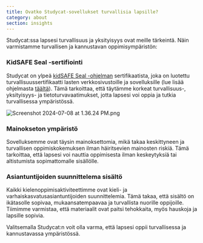 ```yaml
---
title: Ovatko Studycat-sovellukset turvallisia lapsille?
category: about
section: insights
---
```

Studycat:ssa lapsesi turvallisuus ja yksityisyys ovat meille tärkeintä. Näin varmistamme turvallisen ja kannustavan oppimisympäristön:


### KidSAFE Seal -sertifiointi


Studycat on ylpeä [kidSAFE Seal -ohjelman](https://www.kidsafeseal.com/certifiedproducts/studycat_fun_appseries.html) sertifikaatista, joka on luotettu turvallisuussertifikaatti lasten verkkosivustoille ja sovelluksille (lue lisää ohjelmasta [täältä](https://www.kidsafeseal.com/aboutourprogram.html)). Tämä tarkoittaa, että täytämme korkeat turvallisuus-, yksityisyys- ja tietoturvavaatimukset, jotta lapsesi voi oppia ja tutkia turvallisessa ympäristössä.


![Screenshot 2024-07-08 at 1.36.24 PM.png](https://help.studycat.com/hc/article_attachments/34779667893401)


### Mainokseton ympäristö


Sovelluksemme ovat täysin mainoksettomia, mikä takaa keskittyneen ja turvallisen oppimiskokemuksen ilman häiritsevien mainosten riskiä. Tämä tarkoittaa, että lapsesi voi nauttia oppimisesta ilman keskeytyksiä tai altistumista sopimattomalle sisällölle.


### Asiantuntijoiden suunnittelema sisältö


Kaikki kielenoppimisaktiviteettimme ovat kieli- ja varhaiskasvatusasiantuntijoiden suunnittelemia. Tämä takaa, että sisältö on ikätasolle sopivaa, mukaansatempaavaa ja turvallista nuorille oppijoille. Tiimimme varmistaa, että materiaalit ovat paitsi tehokkaita, myös hauskoja ja lapsille sopivia.


Valitsemalla Studycat:n voit olla varma, että lapsesi oppii turvallisessa ja kannustavassa ympäristössä.